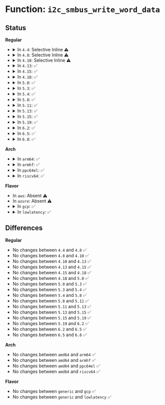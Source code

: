 # Function: <code>i2c_smbus_write_word_data</code>

## Status
<b>Regular</b>
<ul>
<li>
<details>
<summary>In <code>4.4</code>: Selective Inline ⚠️</summary>

```c
s32 i2c_smbus_write_word_data(const struct i2c_client *client, u8 command, u16 value);
```

**Collision:** Unique Global

**Inline:** Selective

**Transformation:** False

**Instances:**

```
In drivers/i2c/i2c-core.c (ffffffff8167aa50)
Location: drivers/i2c/i2c-core.c:2729
Inline: True
Inline callers:
  - drivers/i2c/i2c-core.c:acpi_i2c_space_handler
Direct callers:
  - drivers/base/regmap/regmap-i2c.c:regmap_smbus_word_write_swapped
  - drivers/base/regmap/regmap-i2c.c:regmap_smbus_word_reg_write
```
**Symbols:**

```
ffffffff8167aa50-ffffffff8167aaac: i2c_smbus_write_word_data (STB_GLOBAL)
```
</details>
</li>
<li>
<details>
<summary>In <code>4.8</code>: Selective Inline ⚠️</summary>

```c
s32 i2c_smbus_write_word_data(const struct i2c_client *client, u8 command, u16 value);
```

**Collision:** Unique Global

**Inline:** Selective

**Transformation:** False

**Instances:**

```
In drivers/i2c/i2c-core.c (ffffffff816de838)
Location: drivers/i2c/i2c-core.c:2934
Inline: True
Inline callers:
  - drivers/i2c/i2c-core.c:acpi_i2c_space_handler
Direct callers:
  - drivers/base/regmap/regmap-i2c.c:regmap_smbus_word_write_swapped
  - drivers/base/regmap/regmap-i2c.c:regmap_smbus_word_reg_write
```
**Symbols:**

```
ffffffff816dc1b0-ffffffff816dc20c: i2c_smbus_write_word_data (STB_GLOBAL)
```
</details>
</li>
<li>
<details>
<summary>In <code>4.10</code>: Selective Inline ⚠️</summary>

```c
s32 i2c_smbus_write_word_data(const struct i2c_client *client, u8 command, u16 value);
```

**Collision:** Unique Global

**Inline:** Selective

**Transformation:** False

**Instances:**

```
In drivers/i2c/i2c-core.c (ffffffff8170ebf8)
Location: drivers/i2c/i2c-core.c:3222
Inline: True
Inline callers:
  - drivers/i2c/i2c-core.c:i2c_acpi_space_handler
Direct callers:
  - drivers/base/regmap/regmap-i2c.c:regmap_smbus_word_write_swapped
  - drivers/base/regmap/regmap-i2c.c:regmap_smbus_word_reg_write
```
**Symbols:**

```
ffffffff8170c4f0-ffffffff8170c54c: i2c_smbus_write_word_data (STB_GLOBAL)
```
</details>
</li>
<li>
<details>
<summary>In <code>4.13</code>: ✅</summary>

```c
s32 i2c_smbus_write_word_data(const struct i2c_client *client, u8 command, u16 value);
```

**Collision:** Unique Global

**Inline:** No

**Transformation:** False

**Instances:**

```
In drivers/i2c/i2c-core-smbus.c (ffffffff81723360)
Location: drivers/i2c/i2c-core-smbus.c:189
Inline: False
Direct callers:
  - drivers/base/regmap/regmap-i2c.c:regmap_smbus_word_write_swapped
  - drivers/base/regmap/regmap-i2c.c:regmap_smbus_word_reg_write
  - drivers/i2c/i2c-core-acpi.c:i2c_acpi_space_handler
```
**Symbols:**

```
ffffffff81723360-ffffffff817233b9: i2c_smbus_write_word_data (STB_GLOBAL)
```
</details>
</li>
<li>
<details>
<summary>In <code>4.15</code>: ✅</summary>

```c
s32 i2c_smbus_write_word_data(const struct i2c_client *client, u8 command, u16 value);
```

**Collision:** Unique Global

**Inline:** No

**Transformation:** False

**Instances:**

```
In drivers/i2c/i2c-core-smbus.c (ffffffff81794780)
Location: drivers/i2c/i2c-core-smbus.c:190
Inline: False
Direct callers:
  - drivers/base/regmap/regmap-i2c.c:regmap_smbus_word_write_swapped
  - drivers/base/regmap/regmap-i2c.c:regmap_smbus_word_reg_write
  - drivers/i2c/i2c-core-acpi.c:i2c_acpi_space_handler
```
**Symbols:**

```
ffffffff81794780-ffffffff817947d9: i2c_smbus_write_word_data (STB_GLOBAL)
```
</details>
</li>
<li>
<details>
<summary>In <code>4.18</code>: ✅</summary>

```c
s32 i2c_smbus_write_word_data(const struct i2c_client *client, u8 command, u16 value);
```

**Collision:** Unique Global

**Inline:** No

**Transformation:** False

**Instances:**

```
In drivers/i2c/i2c-core-smbus.c (ffffffff817d72e0)
Location: drivers/i2c/i2c-core-smbus.c:191
Inline: False
Direct callers:
  - drivers/base/regmap/regmap-i2c.c:regmap_smbus_word_write_swapped
  - drivers/base/regmap/regmap-i2c.c:regmap_smbus_word_reg_write
  - drivers/i2c/i2c-core-acpi.c:i2c_acpi_space_handler
```
**Symbols:**

```
ffffffff817d72e0-ffffffff817d7339: i2c_smbus_write_word_data (STB_GLOBAL)
```
</details>
</li>
<li>
<details>
<summary>In <code>5.0</code>: ✅</summary>

```c
s32 i2c_smbus_write_word_data(const struct i2c_client *client, u8 command, u16 value);
```

**Collision:** Unique Global

**Inline:** No

**Transformation:** False

**Instances:**

```
In drivers/i2c/i2c-core-smbus.c (ffffffff817fe440)
Location: drivers/i2c/i2c-core-smbus.c:191
Inline: False
Direct callers:
  - drivers/base/regmap/regmap-i2c.c:regmap_smbus_word_write_swapped
  - drivers/base/regmap/regmap-i2c.c:regmap_smbus_word_reg_write
  - drivers/i2c/i2c-core-acpi.c:i2c_acpi_space_handler
```
**Symbols:**

```
ffffffff817fe440-ffffffff817fe499: i2c_smbus_write_word_data (STB_GLOBAL)
```
</details>
</li>
<li>
<details>
<summary>In <code>5.3</code>: ✅</summary>

```c
s32 i2c_smbus_write_word_data(const struct i2c_client *client, u8 command, u16 value);
```

**Collision:** Unique Global

**Inline:** No

**Transformation:** False

**Instances:**

```
In drivers/i2c/i2c-core-smbus.c (ffffffff8183f670)
Location: drivers/i2c/i2c-core-smbus.c:189
Inline: False
Direct callers:
  - drivers/base/regmap/regmap-i2c.c:regmap_smbus_word_write_swapped
  - drivers/base/regmap/regmap-i2c.c:regmap_smbus_word_reg_write
  - drivers/i2c/i2c-core-acpi.c:i2c_acpi_space_handler
```
**Symbols:**

```
ffffffff8183f670-ffffffff8183f6ca: i2c_smbus_write_word_data (STB_GLOBAL)
```
</details>
</li>
<li>
<details>
<summary>In <code>5.4</code>: ✅</summary>

```c
s32 i2c_smbus_write_word_data(const struct i2c_client *client, u8 command, u16 value);
```

**Collision:** Unique Global

**Inline:** No

**Transformation:** False

**Instances:**

```
In drivers/i2c/i2c-core-smbus.c (ffffffff81871010)
Location: drivers/i2c/i2c-core-smbus.c:189
Inline: False
Direct callers:
  - drivers/base/regmap/regmap-i2c.c:regmap_smbus_word_write_swapped
  - drivers/base/regmap/regmap-i2c.c:regmap_smbus_word_reg_write
  - drivers/i2c/i2c-core-acpi.c:i2c_acpi_space_handler
```
**Symbols:**

```
ffffffff81871010-ffffffff8187106a: i2c_smbus_write_word_data (STB_GLOBAL)
```
</details>
</li>
<li>
<details>
<summary>In <code>5.8</code>: ✅</summary>

```c
s32 i2c_smbus_write_word_data(const struct i2c_client *client, u8 command, u16 value);
```

**Collision:** Unique Global

**Inline:** No

**Transformation:** False

**Instances:**

```
In drivers/i2c/i2c-core-smbus.c (ffffffff81945050)
Location: drivers/i2c/i2c-core-smbus.c:189
Inline: False
Direct callers:
  - drivers/base/regmap/regmap-i2c.c:regmap_smbus_word_write_swapped
  - drivers/base/regmap/regmap-i2c.c:regmap_smbus_word_reg_write
  - drivers/i2c/i2c-core-acpi.c:i2c_acpi_space_handler
```
**Symbols:**

```
ffffffff81945050-ffffffff819450aa: i2c_smbus_write_word_data (STB_GLOBAL)
```
</details>
</li>
<li>
<details>
<summary>In <code>5.11</code>: ✅</summary>

```c
s32 i2c_smbus_write_word_data(const struct i2c_client *client, u8 command, u16 value);
```

**Collision:** Unique Global

**Inline:** No

**Transformation:** False

**Instances:**

```
In drivers/i2c/i2c-core-smbus.c (ffffffff8194b090)
Location: drivers/i2c/i2c-core-smbus.c:189
Inline: False
Direct callers:
  - drivers/base/regmap/regmap-i2c.c:regmap_smbus_word_write_swapped
  - drivers/base/regmap/regmap-i2c.c:regmap_smbus_word_reg_write
  - drivers/i2c/i2c-core-acpi.c:i2c_acpi_space_handler
```
**Symbols:**

```
ffffffff8194b090-ffffffff8194b0ea: i2c_smbus_write_word_data (STB_GLOBAL)
```
</details>
</li>
<li>
<details>
<summary>In <code>5.13</code>: ✅</summary>

```c
s32 i2c_smbus_write_word_data(const struct i2c_client *client, u8 command, u16 value);
```

**Collision:** Unique Global

**Inline:** No

**Transformation:** False

**Instances:**

```
In drivers/i2c/i2c-core-smbus.c (ffffffff8192ebd0)
Location: drivers/i2c/i2c-core-smbus.c:189
Inline: False
Direct callers:
  - drivers/base/regmap/regmap-i2c.c:regmap_smbus_word_write_swapped
  - drivers/base/regmap/regmap-i2c.c:regmap_smbus_word_reg_write
  - drivers/i2c/i2c-core-acpi.c:i2c_acpi_space_handler
```
**Symbols:**

```
ffffffff8192ebd0-ffffffff8192ec2a: i2c_smbus_write_word_data (STB_GLOBAL)
```
</details>
</li>
<li>
<details>
<summary>In <code>5.15</code>: ✅</summary>

```c
s32 i2c_smbus_write_word_data(const struct i2c_client *client, u8 command, u16 value);
```

**Collision:** Unique Global

**Inline:** No

**Transformation:** False

**Instances:**

```
In drivers/i2c/i2c-core-smbus.c (ffffffff819d1e00)
Location: drivers/i2c/i2c-core-smbus.c:197
Inline: False
Direct callers:
  - drivers/base/regmap/regmap-i2c.c:regmap_smbus_word_write_swapped
  - drivers/base/regmap/regmap-i2c.c:regmap_smbus_word_reg_write
  - drivers/i2c/i2c-core-acpi.c:i2c_acpi_space_handler
```
**Symbols:**

```
ffffffff819d1e00-ffffffff819d1e5a: i2c_smbus_write_word_data (STB_GLOBAL)
```
</details>
</li>
<li>
<details>
<summary>In <code>5.19</code>: ✅</summary>

```c
s32 i2c_smbus_write_word_data(const struct i2c_client *client, u8 command, u16 value);
```

**Collision:** Unique Global

**Inline:** No

**Transformation:** False

**Instances:**

```
In drivers/i2c/i2c-core-smbus.c (ffffffff81b344d0)
Location: drivers/i2c/i2c-core-smbus.c:198
Inline: False
Direct callers:
  - drivers/base/regmap/regmap-i2c.c:regmap_smbus_word_write_swapped
  - drivers/base/regmap/regmap-i2c.c:regmap_smbus_word_reg_write
  - drivers/i2c/i2c-core-acpi.c:i2c_acpi_space_handler
```
**Symbols:**

```
ffffffff81b344d0-ffffffff81b34562: i2c_smbus_write_word_data (STB_GLOBAL)
```
</details>
</li>
<li>
<details>
<summary>In <code>6.2</code>: ✅</summary>

```c
s32 i2c_smbus_write_word_data(const struct i2c_client *client, u8 command, u16 value);
```

**Collision:** Unique Global

**Inline:** No

**Transformation:** False

**Instances:**

```
In drivers/i2c/i2c-core-smbus.c (ffffffff81cc9530)
Location: drivers/i2c/i2c-core-smbus.c:198
Inline: False
Direct callers:
  - drivers/base/regmap/regmap-i2c.c:regmap_smbus_word_write_swapped
  - drivers/base/regmap/regmap-i2c.c:regmap_smbus_word_reg_write
  - drivers/i2c/i2c-core-acpi.c:i2c_acpi_space_handler
```
**Symbols:**

```
ffffffff81cc9530-ffffffff81cc95c2: i2c_smbus_write_word_data (STB_GLOBAL)
```
</details>
</li>
<li>
<details>
<summary>In <code>6.5</code>: ✅</summary>

```c
s32 i2c_smbus_write_word_data(const struct i2c_client *client, u8 command, u16 value);
```

**Collision:** Unique Global

**Inline:** No

**Transformation:** False

**Instances:**

```
In drivers/i2c/i2c-core-smbus.c (ffffffff81d31250)
Location: drivers/i2c/i2c-core-smbus.c:198
Inline: False
Direct callers:
  - drivers/base/regmap/regmap-i2c.c:regmap_smbus_word_write_swapped
  - drivers/base/regmap/regmap-i2c.c:regmap_smbus_word_reg_write
  - drivers/i2c/i2c-core-acpi.c:i2c_acpi_space_handler
```
**Symbols:**

```
ffffffff81d31250-ffffffff81d312e2: i2c_smbus_write_word_data (STB_GLOBAL)
```
</details>
</li>
<li>
<details>
<summary>In <code>6.8</code>: ✅</summary>

```c
s32 i2c_smbus_write_word_data(const struct i2c_client *client, u8 command, u16 value);
```

**Collision:** Unique Global

**Inline:** No

**Transformation:** False

**Instances:**

```
In drivers/i2c/i2c-core-smbus.c (ffffffff81de7230)
Location: drivers/i2c/i2c-core-smbus.c:198
Inline: False
Direct callers:
  - drivers/base/regmap/regmap-i2c.c:regmap_smbus_word_write_swapped
  - drivers/base/regmap/regmap-i2c.c:regmap_smbus_word_reg_write
  - drivers/i2c/i2c-core-acpi.c:i2c_acpi_space_handler
```
**Symbols:**

```
ffffffff81de7230-ffffffff81de72c2: i2c_smbus_write_word_data (STB_GLOBAL)
```
</details>
</li>
</ul>
<b>Arch</b>
<ul>
<li>
<details>
<summary>In <code>arm64</code>: ✅</summary>

```c
s32 i2c_smbus_write_word_data(const struct i2c_client *client, u8 command, u16 value);
```

**Collision:** Unique Global

**Inline:** No

**Transformation:** False

**Instances:**

```
In drivers/i2c/i2c-core-smbus.c (ffff800010ab4c80)
Location: drivers/i2c/i2c-core-smbus.c:189
Inline: False
Direct callers:
  - drivers/base/regmap/regmap-i2c.c:regmap_smbus_word_write_swapped
  - drivers/base/regmap/regmap-i2c.c:regmap_smbus_word_reg_write
  - drivers/i2c/i2c-core-acpi.c:i2c_acpi_space_handler
```
**Symbols:**

```
ffff800010ab4c80-ffff800010ab4cf8: i2c_smbus_write_word_data (STB_GLOBAL)
```
</details>
</li>
<li>
<details>
<summary>In <code>armhf</code>: ✅</summary>

```c
s32 i2c_smbus_write_word_data(const struct i2c_client *client, u8 command, u16 value);
```

**Collision:** Unique Global

**Inline:** No

**Transformation:** False

**Instances:**

```
In drivers/i2c/i2c-core-smbus.c (c0b95eb8)
Location: drivers/i2c/i2c-core-smbus.c:189
Inline: False
Direct callers:
  - drivers/base/regmap/regmap-i2c.c:regmap_smbus_word_write_swapped
  - drivers/base/regmap/regmap-i2c.c:regmap_smbus_word_reg_write
```
**Symbols:**

```
c0b95eb8-c0b95f38: i2c_smbus_write_word_data (STB_GLOBAL)
```
</details>
</li>
<li>
<details>
<summary>In <code>ppc64el</code>: ✅</summary>

```c
s32 i2c_smbus_write_word_data(const struct i2c_client *client, u8 command, u16 value);
```

**Collision:** Unique Global

**Inline:** No

**Transformation:** False

**Instances:**

```
In drivers/i2c/i2c-core-smbus.c (c000000000b98eb0)
Location: drivers/i2c/i2c-core-smbus.c:189
Inline: False
Direct callers:
  - drivers/base/regmap/regmap-i2c.c:regmap_smbus_word_write_swapped
  - drivers/base/regmap/regmap-i2c.c:regmap_smbus_word_reg_write
```
**Symbols:**

```
c000000000b98eb0-c000000000b98f2c: i2c_smbus_write_word_data (STB_GLOBAL)
```
</details>
</li>
<li>
<details>
<summary>In <code>riscv64</code>: ✅</summary>

```c
s32 i2c_smbus_write_word_data(const struct i2c_client *client, u8 command, u16 value);
```

**Collision:** Unique Global

**Inline:** No

**Transformation:** False

**Instances:**

```
In drivers/i2c/i2c-core-smbus.c (ffffffe0006bc050)
Location: drivers/i2c/i2c-core-smbus.c:189
Inline: False
Direct callers:
  - drivers/base/regmap/regmap-i2c.c:regmap_smbus_word_write_swapped
  - drivers/base/regmap/regmap-i2c.c:regmap_smbus_word_reg_write
```
**Symbols:**

```
ffffffe0006bc050-ffffffe0006bc09c: i2c_smbus_write_word_data (STB_GLOBAL)
```
</details>
</li>
</ul>
<b>Flavor</b>
<ul>
<li>
In <code>aws</code>: Absent ⚠️
</li>
<li>
In <code>azure</code>: Absent ⚠️
</li>
<li>
<details>
<summary>In <code>gcp</code>: ✅</summary>

```c
s32 i2c_smbus_write_word_data(const struct i2c_client *client, u8 command, u16 value);
```

**Collision:** Unique Global

**Inline:** No

**Transformation:** False

**Instances:**

```
In drivers/i2c/i2c-core-smbus.c (ffffffff818651a0)
Location: drivers/i2c/i2c-core-smbus.c:189
Inline: False
Direct callers:
  - drivers/base/regmap/regmap-i2c.c:regmap_smbus_word_write_swapped
  - drivers/base/regmap/regmap-i2c.c:regmap_smbus_word_reg_write
  - drivers/i2c/i2c-core-acpi.c:i2c_acpi_space_handler
```
**Symbols:**

```
ffffffff818651a0-ffffffff818651fa: i2c_smbus_write_word_data (STB_GLOBAL)
```
</details>
</li>
<li>
<details>
<summary>In <code>lowlatency</code>: ✅</summary>

```c
s32 i2c_smbus_write_word_data(const struct i2c_client *client, u8 command, u16 value);
```

**Collision:** Unique Global

**Inline:** No

**Transformation:** False

**Instances:**

```
In drivers/i2c/i2c-core-smbus.c (ffffffff81880450)
Location: drivers/i2c/i2c-core-smbus.c:189
Inline: False
Direct callers:
  - drivers/base/regmap/regmap-i2c.c:regmap_smbus_word_write_swapped
  - drivers/base/regmap/regmap-i2c.c:regmap_smbus_word_reg_write
  - drivers/i2c/i2c-core-acpi.c:i2c_acpi_space_handler
```
**Symbols:**

```
ffffffff81880450-ffffffff818804aa: i2c_smbus_write_word_data (STB_GLOBAL)
```
</details>
</li>
</ul>

## Differences
<b>Regular</b>
<ul>
<li>
No changes between <code>4.4</code> and <code>4.8</code> ✅
</li>
<li>
No changes between <code>4.8</code> and <code>4.10</code> ✅
</li>
<li>
No changes between <code>4.10</code> and <code>4.13</code> ✅
</li>
<li>
No changes between <code>4.13</code> and <code>4.15</code> ✅
</li>
<li>
No changes between <code>4.15</code> and <code>4.18</code> ✅
</li>
<li>
No changes between <code>4.18</code> and <code>5.0</code> ✅
</li>
<li>
No changes between <code>5.0</code> and <code>5.3</code> ✅
</li>
<li>
No changes between <code>5.3</code> and <code>5.4</code> ✅
</li>
<li>
No changes between <code>5.4</code> and <code>5.8</code> ✅
</li>
<li>
No changes between <code>5.8</code> and <code>5.11</code> ✅
</li>
<li>
No changes between <code>5.11</code> and <code>5.13</code> ✅
</li>
<li>
No changes between <code>5.13</code> and <code>5.15</code> ✅
</li>
<li>
No changes between <code>5.15</code> and <code>5.19</code> ✅
</li>
<li>
No changes between <code>5.19</code> and <code>6.2</code> ✅
</li>
<li>
No changes between <code>6.2</code> and <code>6.5</code> ✅
</li>
<li>
No changes between <code>6.5</code> and <code>6.8</code> ✅
</li>
</ul>
<b>Arch</b>
<ul>
<li>
No changes between <code>amd64</code> and <code>arm64</code> ✅
</li>
<li>
No changes between <code>amd64</code> and <code>armhf</code> ✅
</li>
<li>
No changes between <code>amd64</code> and <code>ppc64el</code> ✅
</li>
<li>
No changes between <code>amd64</code> and <code>riscv64</code> ✅
</li>
</ul>
<b>Flavor</b>
<ul>
<li>
No changes between <code>generic</code> and <code>gcp</code> ✅
</li>
<li>
No changes between <code>generic</code> and <code>lowlatency</code> ✅
</li>
</ul>
